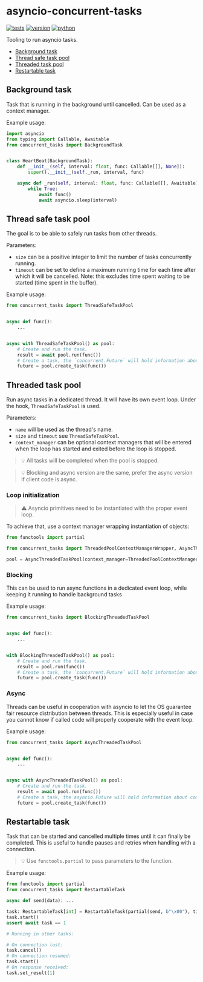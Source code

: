 # asyncio-concurrent-tasks

[![tests](https://github.com/gpajot/asyncio-concurrent-tasks/workflows/Test/badge.svg?branch=main&event=push)](https://github.com/gpajot/asyncio-concurrent-tasks/actions?query=workflow%3ATest+branch%3Amain+event%3Apush)
[![version](https://img.shields.io/pypi/v/concurrent_tasks?label=stable)](https://pypi.org/project/concurrent_tasks/)
[![python](https://img.shields.io/pypi/pyversions/concurrent_tasks)](https://pypi.org/project/concurrent_tasks/)

Tooling to run asyncio tasks.
- [Background task](#background-task)
- [Thread safe task pool](#thread-safe-task-pool)
- [Threaded task pool](#threaded-task-pool)
- [Restartable task](#restartable-task)

## Background task
Task that is running in the background until cancelled.
Can be used as a context manager.

Example usage:
```python
import asyncio
from typing import Callable, Awaitable
from concurrent_tasks import BackgroundTask


class HeartBeat(BackgroundTask):
    def __init__(self, interval: float, func: Callable[[], None]):
        super().__init__(self._run, interval, func)

    async def _run(self, interval: float, func: Callable[[], Awaitable]) -> None:
        while True:
            await func()
            await asyncio.sleep(interval)
```

## Thread safe task pool
The goal is to be able to safely run tasks from other threads.

Parameters:
- `size` can be a positive integer to limit the number of tasks concurrently running.
- `timeout` can be set to define a maximum running time for each time after which it will be cancelled.
Note: this excludes time spent waiting to be started (time spent in the buffer).

Example usage:
```python
from concurrent_tasks import ThreadSafeTaskPool


async def func():
    ...


async with ThreadSafeTaskPool() as pool:
    # Create and run the task.
    result = await pool.run(func())
    # Create a task, the `concurrent.Future` will hold information about completion.
    future = pool.create_task(func())
```

## Threaded task pool
Run async tasks in a dedicated thread. It will have its own event loop.
Under the hook, `ThreadSafeTaskPool` is used.

Parameters:
- `name` will be used as the thread's name.
- `size` and `timeout` see `ThreadSafeTaskPool`.
- `context_manager` can be optional context managers that will be entered when the loop has started
and exited before the loop is stopped.

> 💡 All tasks will be completed when the pool is stopped.

> 💡 Blocking and async version are the same, prefer the async version if client code is async.

### Loop initialization
> ⚠️ Asyncio primitives need to be instantiated with the proper event loop.

To achieve that, use a context manager wrapping instantiation of objects:
```python
from functools import partial

from concurrent_tasks import ThreadedPoolContextManagerWrapper, AsyncThreadedTaskPool

pool = AsyncThreadedTaskPool(context_manager=ThreadedPoolContextManagerWrapper(partial(MyObj, ...)))
```

### Blocking
This can be used to run async functions in a dedicated event loop, while keeping it running to handle background tasks

Example usage:
```python
from concurrent_tasks import BlockingThreadedTaskPool


async def func():
    ...


with BlockingThreadedTaskPool() as pool:
    # Create and run the task.
    result = pool.run(func())
    # Create a task, the `concurrent.Future` will hold information about completion.
    future = pool.create_task(func())
```

### Async
Threads can be useful in cooperation with asyncio to let the OS guarantee fair resource distribution between threads.
This is especially useful in case you cannot know if called code will properly cooperate with the event loop.

Example usage:
```python
from concurrent_tasks import AsyncThreadedTaskPool


async def func():
    ...


async with AsyncThreadedTaskPool() as pool:
    # Create and run the task.
    result = await pool.run(func())
    # Create a task, the asyncio.Future will hold information about completion.
    future = pool.create_task(func())
```

## Restartable task
Task that can be started and cancelled multiple times until it can finally be completed.
This is useful to handle pauses and retries when handling with a connection.

> 💡 Use `functools.partial` to pass parameters to the function.

Example usage:
```python
from functools import partial
from concurrent_tasks import RestartableTask

async def send(data): ...

task: RestartableTask[int] = RestartableTask(partial(send, b"\x00"), timeout=1)
task.start()
assert await task == 1

# Running in other tasks:

# On connection lost:
task.cancel()
# On connection resumed:
task.start()
# On response received:
task.set_result(1)
```
